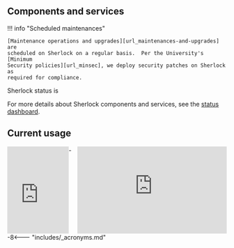 <script src="//libraries.hund.io/status-js/status-3.5.0.js"></script>
<script>
  var statusWidget = new Status.Widget({
    hostname: "status.sherlock.stanford.edu",
    selector: "#sh_status",
    display: {
        ledPosition: "left",
    }
  });
</script>
<style>
.status-widget__state {
  font-size: 1em;
  font-weight: bold;
}
.status-widget__led {
  height: 12px;
  width:  11px;
  margin-left: 5px;
}
.status-widget__issue {
  line-height: normal;
}
.status-widget__issue__title,
.status-widget__issue__body {
  padding: 5px 0;
}
</style>

## Components and services

!!! info "Scheduled maintenances"

    [Maintenance operations and upgrades][url_maintenances-and-upgrades] are
    scheduled on Sherlock on a regular basis.  Per the University's [Minimum
    Security policies][url_minsec], we deploy security patches on Sherlock as
    required for compliance.


Sherlock status is <span id="sh_status"></span>

For more details about Sherlock components and services, see the [status
dashboard][url_status].

## Current usage

<iframe style="float:left;"
  src="https://srcc-lookout.stanford.edu/public/dashboard-solo/db/sherlock-public-dashboard?panelId=3&theme=light"
  width="28%" height="200px" frameborder="0">
</iframe>
<iframe style="float:right;"
  src="https://srcc-lookout.stanford.edu/public/dashboard-solo/db/sherlock-public-dashboard?panelId=4&theme=light"
  width="68%" height="200px" frameborder="0">
</iframe>


[comment]: #  (link URLs -----------------------------------------------------)

[url_minsec]:  https://uit.stanford.edu/guide/securitystandards
[url_status]:  https://status.sherlock.stanford.edu
[url_maintenances-and-upgrades]: /docs/overview/concepts/#maintenances-and-upgrades

--8<--- "includes/_acronyms.md"
